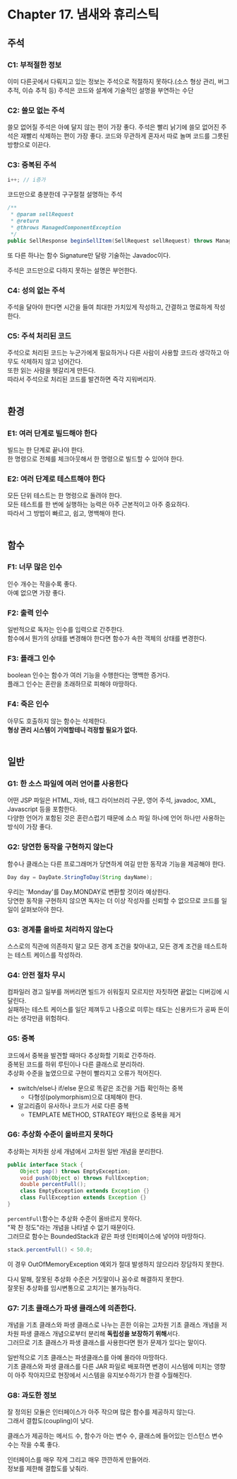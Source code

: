 # Chapter 17. 냄새와 휴리스틱

## 주석
### C1: 부적절한 정보
이미 다른곳에서 다뤄지고 있는 정보는 주석으로 적절하지 못하다.(소스 형상 관리, 버그 추적, 이슈 추적 등)
주석은 코드와 설계에 기술적인 설명을 부연하는 수단

### C2: 쓸모 없는 주석
쓸모 없어질 주석은 아예 달지 않는 편이 가장 좋다.
주석은 빨리 낡기에 쓸모 없어진 주석은 재빨리 삭제하는 편이 가장 좋다.
코드와 무관하게 혼자서 따로 놀며 코드를 그릇된 방향으로 이끈다.

### C3: 중복된 주석
```java
i++; // i증가
```
코드만으로 충분한데 구구절절 설명하는 주석

```java
/**
 * @param sellRequest
 * @return
 * @throws ManagedComponentException
 */
public SellResponse beginSellItem(SellRequest sellRequest) throws Managed ComponentException
```
또 다른 하나는 함수 Signature만 달랑 기술하는 Javadoc이다.  

주석은 코드만으로 다하지 못하는 설명은 부언한다.

### C4: 성의 없는 주석
주석을 달아야 한다면 시간을 들여 최대한 가치있게 작성하고, 간결하고 명료하게 작성한다.

### C5: 주석 처리된 코드
주석으로 처리된 코드는 누군가에게 필요하거나 다른 사람이 사용할 코드라 생각하고 아무도 삭제하지 않고 넘어간다.  
또한 읽는 사람을 헷갈리게 만든다.  
따라서 주석으로 처리된 코드를 발견하면 즉각 지워버리자.  
<br>

## 환경
### E1: 여러 단계로 빌드해야 한다
빌드는 한 단계로 끝나야 한다.  
한 명령으로 전체를 체크아웃해서 한 명령으로 빌드할 수 있어야 한다.

### E2: 여러 단계로 테스트해야 한다
모든 단위 테스트는 한 명령으로 돌려야 한다.  
모든 테스트를 한 번에 실행하는 능력은 아주 근본적이고 아주 중요하다.  
따라서 그 방법이 빠르고, 쉽고, 명백해야 한다.  
<br>

## 함수
### F1: 너무 많은 인수
인수 개수는 작을수록 좋다.  
아예 없으면 가장 좋다.

### F2: 출력 인수
일반적으로 독자는 인수를 입력으로 간주한다.  
함수에서 뭔가의 상태를 변경해야 한다면 함수가 속한 객체의 상태를 변경한다.

### F3: 플래그 인수
boolean 인수는 함수가 여러 기능을 수행한다는 명백한 증거다.  
플래그 인수는 혼란을 초래하므로 피해야 마땅하다.

### F4: 죽은 인수
아무도 호출하지 않는 함수는 삭제한다.  
**형상 관리 시스템이 기억할테니 걱정할 필요가 없다.**  
<br>

## 일반
### G1: 한 소스 파일에 여러 언어를 사용한다
어떤 JSP 파일은 HTML, 자바, 태그 라이브러리 구문, 영어 주석, javadoc, XML, Javascript 등을 포함한다.  
다양한 언어가 포함된 것은 혼란스럽기 때문에 소스 파일 하나에 언어 하나만 사용하는 방식이 가장 좋다.

### G2: 당연한 동작을 구현하지 않는다
함수나 클래스는 다른 프로그래머가 당연하게 여길 만한 동작과 기능을 제공해야 한다.  
```java
Day day = DayDate.StringToDay(String dayName);
```
우리는 'Monday'를 Day.MONDAY로 변환할 것이라 예상한다.  
당연한 동작을 구현하지 않으면 독자는 더 이상 작성자를 신뢰할 수 없으므로 코드를 일일이 살펴보아야 한다.

### G3: 경계를 올바로 처리하지 않는다
스스로의 직관에 의존하지 말고 모든 경계 조건을 찾아내고, 모든 경계 조건을 테스트하는 테스트 케이스를 작성하라.

### G4: 안전 절차 무시
컴파일러 경고 일부를 꺼버리면 빌드가 쉬워질지 모르지만 자칫하면 끝없는 디버깅에 시달린다.  
실패하는 테스트 케이스를 일단 제껴두고 나중으로 미루는 태도는 신용카드가 공짜 돈이라는 생각만큼 위험하다.

### G5: 중복
코드에서 중복을 발견할 때마다 추상화할 기회로 간주하라.  
중복된 코드를 하위 루틴이나 다른 클래스로 분리하라.  
추상화 수준을 높였으므로 구현이 빨라지고 오류가 적어진다.  
- switch/else나 if/else 문으로 똑같은 조건을 거듭 확인하는 중복  
  - 다형성(polymorphism)으로 대체해야 한다.
- 알고리즘이 유사하나 코드가 서로 다른 중복
  - TEMPLATE METHOD, STRATEGY 패턴으로 중복을 제거

### G6: 추상화 수준이 올바르지 못하다
추상화는 저차원 상세 개념에서 고차원 일반 개념을 분리한다.
```java
public interface Stack {
    Object pop() throws EmptyException;
    void push(Object o) throws FullException;
    double percentFull();
    class EmptyException extends Exception {}
    class FullException extends Exception {}
}
```
`percentFull`함수는 추상화 수준이 올바르지 못하다.  
"꽉 찬 정도"라는 개념을 나타낼 수 없기 때문이다.  
그러므로 함수는 BoundedStack과 같은 파생 인터페이스에 넣어야 마땅하다.  
```java
stack.percentFull() < 50.0;
```
이 경우 OutOfMemoryException 예외가 절대 발생하지 않으리라 장담하지 못한다.  
  
다시 말해, 잘못된 추상화 수준은 거짓말이나 꼼수로 해결하지 못한다.  
잘못된 추상화를 임시변통으로 고치기는 불가능하다.  

### G7: 기초 클래스가 파생 클래스에 의존한다.
개념을 기초 클래스와 파생 클래스로 나누는 흔한 이유는 고차원 기초 클래스 개념을 저차원 파생 클래스 개념으로부터 분리해 **독립성을 보장하기 위해**서다.  
그러므로 기초 클래스가 파생 클래스를 사용한다면 뭔가 문제가 있다는 말이다. 
  
일반적으로 기초 클래스는 파생클래스를 아예 몰라야 마땅하다.  
기초 클래스와 파생 클래스를 다른 JAR 파일로 배포하면 변경이 시스템에 미치는 영향이 아주 작아지므로 현장에서 시스템을 유지보수하기가 한결 수월해진다.

### G8: 과도한 정보
잘 정의된 모듈은 인터페이스가 아주 작으며 많은 함수를 제공하지 않는다.  
그래서 결합도(coupling)이 낮다.  
  
클래스가 제공하는 메서드 수, 함수가 아는 변수 수, 클래스에 들어있는 인스턴스 변수 수는 작을 수록 좋다.  
  
인터페이스를 매우 작게 그리고 매우 깐깐하게 만들어라.  
정보를 제한해 결합도를 낮춰라.